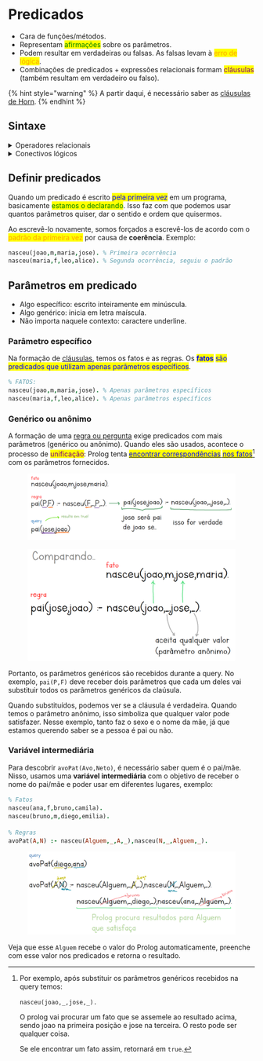 # Predicados

* Cara de funções/métodos.
* Representam <mark style="color:green;">afirmações</mark> sobre os parâmetros.
* Podem resultar em verdadeiras ou falsas. As falsas levam à <mark style="color:orange;">erro de lógica</mark>.
* Combinações de predicados + expressões relacionais formam <mark style="color:purple;">cláusulas</mark> (também resultam em verdadeiro ou falso).

{% hint style="warning" %}
A partir daqui, é necessário saber as [cláusulas de Horn](clausulas.md#clausulas-de-horn).
{% endhint %}

## Sintaxe

<details>

<summary>Operadores relacionais</summary>

Para lembrar, note que nenhum forma uma flecha.

* `@<`
* `@=<`
* `@>`
* `@>=`
* `\==`
* `==`

</details>

<details>

<summary>Conectivos lógicos</summary>

* `,` = AND
* `;` = OR
* `:-` IMPLICA ou SE (depende da ordem que lê)

</details>

## Definir predicados

Quando um predicado é escrito <mark style="color:blue;">pela primeira vez</mark> em um programa, basicamente <mark style="color:green;">estamos o declarando</mark>. Isso faz com que podemos usar quantos parâmetros quiser, dar o sentido e ordem que quisermos.

Ao escrevê-lo novamente, somos forçados a escrevê-los de acordo com o <mark style="color:orange;">padrão da primeira vez</mark> por causa de **coerência**. Exemplo:

```prolog
nasceu(joao,m,maria,jose). % Primeira ocorrência
nasceu(maria,f,leo,alice). % Segunda ocorrência, seguiu o padrão
```

## Parâmetros em predicado

* Algo específico: escrito inteiramente em minúscula.
* Algo genérico: inicia em letra maíscula.
* Não importa naquele contexto: caractere underline.

### Parâmetro específico

Na formação de [cláusulas](clausulas.md), temos os fatos e as regras. Os <mark style="color:blue;">**fatos**</mark> <mark style="color:blue;"></mark><mark style="color:blue;">são predicados que utilizam apenas parâmetros específicos</mark>.

```prolog
% FATOS:
nasceu(joao,m,maria,jose). % Apenas parâmetros específicos
nasceu(maria,f,leo,alice). % Apenas parâmetros específicos
```

### Genérico ou anônimo

A formação de uma [regra ou pergunta](clausulas.md#id-2-regra) exige predicados com mais parâmetros (genérico ou anônimo). Quando eles são usados, acontece o processo de <mark style="color:purple;">unificação</mark>: Prolog tenta [<mark style="color:blue;">encontrar correspondências</mark> <mark style="color:blue;">nos fatos</mark>](#user-content-fn-1)[^1] com os parâmetros fornecidos.

<figure><img src="../../../.gitbook/assets/prolog1.png" alt=""><figcaption></figcaption></figure>

<figure><img src="../../../.gitbook/assets/prolog2.png" alt=""><figcaption></figcaption></figure>

Portanto, os parâmetros genéricos são recebidos durante a query. No exemplo, `pai(P,F)` deve receber dois parâmetros que cada um deles vai substituir todos os parâmetros genéricos da claúsula.

Quando substituídos, podemos ver se a cláusula é verdadeira. Quando temos o parâmetro anônimo, isso simboliza que qualquer valor pode satisfazer. Nesse exemplo, tanto faz o sexo e o nome da mãe, já que estamos querendo saber se a pessoa é pai ou não.

### Variável intermediária

Para descobrir `avoPat(Avo,Neto)`, é necessário saber quem é o pai/mãe. Nisso, usamos uma **variável intermediária** com o objetivo de receber o nome do pai/mãe e poder usar em diferentes lugares, exemplo:

```prolog
% Fatos
nasceu(ana,f,bruno,camila).
nasceu(bruno,m,diego,emilia).

% Regras
avoPat(A,N) :- nasceu(Alguem,_,A,_),nasceu(N,_,Alguem,_).
```

<figure><img src="../../../.gitbook/assets/prolog3.png" alt=""><figcaption></figcaption></figure>

Veja que esse `Alguem` recebe o valor do Prolog automaticamente, preenche com esse valor nos predicados e retorna o resultado.

[^1]: Por exemplo, após substituir os parâmetros genéricos recebidos na query temos:

    `nasceu(joao,_,jose,_).`



    O prolog vai procurar um fato que se assemele ao resultado acima, sendo joao na primeira posição e jose na terceira. O resto pode ser qualquer coisa.



    Se ele encontrar um fato assim, retornará em `true`.
